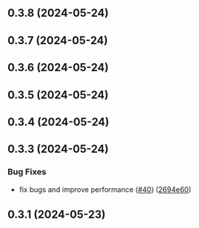 

## 0.3.8 (2024-05-24)

## 0.3.7 (2024-05-24)

## 0.3.6 (2024-05-24)

## 0.3.5 (2024-05-24)

## 0.3.4 (2024-05-24)

## 0.3.3 (2024-05-24)


### Bug Fixes

* fix bugs and improve performance ([#40](https://github.com/GSTJ/react-native-magic-modal/issues/40)) ([2694e60](https://github.com/GSTJ/react-native-magic-modal/commit/2694e60291a4ede152168601d7c962b910885c43))

## 0.3.1 (2024-05-23)

